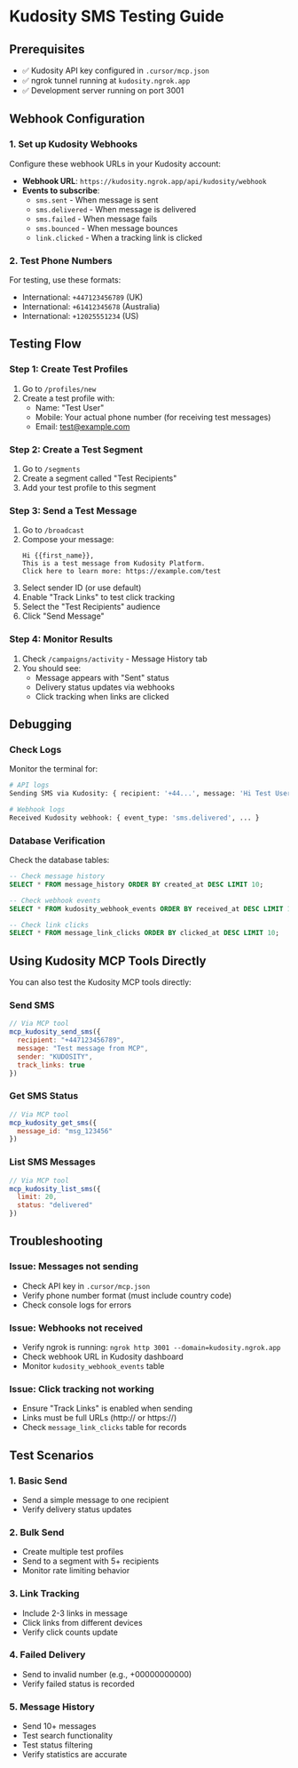 # Kudosity SMS Testing Guide

## Prerequisites
- ✅ Kudosity API key configured in `.cursor/mcp.json`
- ✅ ngrok tunnel running at `kudosity.ngrok.app`
- ✅ Development server running on port 3001

## Webhook Configuration

### 1. Set up Kudosity Webhooks
Configure these webhook URLs in your Kudosity account:

- **Webhook URL**: `https://kudosity.ngrok.app/api/kudosity/webhook`
- **Events to subscribe**:
  - `sms.sent` - When message is sent
  - `sms.delivered` - When message is delivered
  - `sms.failed` - When message fails
  - `sms.bounced` - When message bounces
  - `link.clicked` - When a tracking link is clicked

### 2. Test Phone Numbers
For testing, use these formats:
- International: `+447123456789` (UK)
- International: `+61412345678` (Australia)
- International: `+12025551234` (US)

## Testing Flow

### Step 1: Create Test Profiles
1. Go to `/profiles/new`
2. Create a test profile with:
   - Name: "Test User"
   - Mobile: Your actual phone number (for receiving test messages)
   - Email: test@example.com

### Step 2: Create a Test Segment
1. Go to `/segments`
2. Create a segment called "Test Recipients"
3. Add your test profile to this segment

### Step 3: Send a Test Message
1. Go to `/broadcast`
2. Compose your message:
   ```
   Hi {{first_name}}, 
   This is a test message from Kudosity Platform.
   Click here to learn more: https://example.com/test
   ```
3. Select sender ID (or use default)
4. Enable "Track Links" to test click tracking
5. Select the "Test Recipients" audience
6. Click "Send Message"

### Step 4: Monitor Results
1. Check `/campaigns/activity` - Message History tab
2. You should see:
   - Message appears with "Sent" status
   - Delivery status updates via webhooks
   - Click tracking when links are clicked

## Debugging

### Check Logs
Monitor the terminal for:
```bash
# API logs
Sending SMS via Kudosity: { recipient: '+44...', message: 'Hi Test User...' }

# Webhook logs
Received Kudosity webhook: { event_type: 'sms.delivered', ... }
```

### Database Verification
Check the database tables:
```sql
-- Check message history
SELECT * FROM message_history ORDER BY created_at DESC LIMIT 10;

-- Check webhook events
SELECT * FROM kudosity_webhook_events ORDER BY received_at DESC LIMIT 10;

-- Check link clicks
SELECT * FROM message_link_clicks ORDER BY clicked_at DESC LIMIT 10;
```

## Using Kudosity MCP Tools Directly

You can also test the Kudosity MCP tools directly:

### Send SMS
```javascript
// Via MCP tool
mcp_kudosity_send_sms({
  recipient: "+447123456789",
  message: "Test message from MCP",
  sender: "KUDOSITY",
  track_links: true
})
```

### Get SMS Status
```javascript
// Via MCP tool
mcp_kudosity_get_sms({
  message_id: "msg_123456"
})
```

### List SMS Messages
```javascript
// Via MCP tool
mcp_kudosity_list_sms({
  limit: 20,
  status: "delivered"
})
```

## Troubleshooting

### Issue: Messages not sending
- Check API key in `.cursor/mcp.json`
- Verify phone number format (must include country code)
- Check console logs for errors

### Issue: Webhooks not received
- Verify ngrok is running: `ngrok http 3001 --domain=kudosity.ngrok.app`
- Check webhook URL in Kudosity dashboard
- Monitor `kudosity_webhook_events` table

### Issue: Click tracking not working
- Ensure "Track Links" is enabled when sending
- Links must be full URLs (http:// or https://)
- Check `message_link_clicks` table for records

## Test Scenarios

### 1. Basic Send
- Send a simple message to one recipient
- Verify delivery status updates

### 2. Bulk Send
- Create multiple test profiles
- Send to a segment with 5+ recipients
- Monitor rate limiting behavior

### 3. Link Tracking
- Include 2-3 links in message
- Click links from different devices
- Verify click counts update

### 4. Failed Delivery
- Send to invalid number (e.g., +00000000000)
- Verify failed status is recorded

### 5. Message History
- Send 10+ messages
- Test search functionality
- Test status filtering
- Verify statistics are accurate
